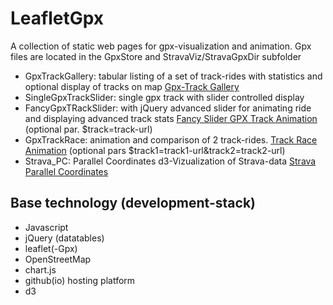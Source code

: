 # LeafletGpx

A collection of static web pages for gpx-visualization and animation.
Gpx files are located in the GpxStore and StravaViz/StravaGpxDir subfolder

- GpxTrackGallery: tabular listing of a set of track-rides with statistics and optional display of tracks on map [Gpx-Track Gallery](https://manfredatgit.github.io/LeafletGpx/GpxTrackGallery/gallery.html)
- SingleGpxTrackSlider:
single gpx track with slider controlled display
- FancyGpxTRackSlider: with jQuery advanced slider for animating ride and displaying advanced track stats
  [Fancy Slider GPX Track Animation](https://manfredatgit.github.io/FancyGpxTrackSlider/TrackAnim_singleTrack_fancySlider.html) (optional par. $track=track-url)
- GpxTrackRace: animation and comparison of 2 track-rides. [Track Race Animation](https://manfredatgit.github.io/LeafletGpx/GpxTrackRace/race01.html) (optional pars $track1=track1-url&track2=track2-url)
- Strava_PC: Parallel Coordinates d3-Vizualization of Strava-data [Strava Parallel Coordinates](https://manfredatgit.github.io/LeafletGpx/Strava_PC/Strava_PC.html)

## Base technology (development-stack)
- Javascript
- jQuery (datatables)
- leaflet(-Gpx)
- OpenStreetMap
- chart.js
- github(io) hosting platform
- d3
